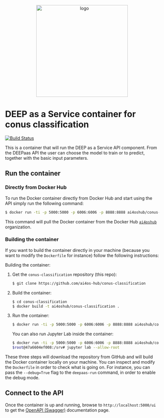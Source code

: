 <div align="center">
<img src="https://marketplace.deep-hybrid-datacloud.eu/images/logo-deep.png" alt="logo" width="300"/>
</div>

# DEEP as a Service container for conus classification

[![Build Status](https://jenkins.services.ai4os.eu/buildStatus/icon?job=AI4OS-hub/conus-classification/main)](https://jenkins.services.ai4os.eu/job/AI4OS-hub/job/conus-classification/job/main/)

This is a container that will run the DEEP as a Service API component. From the DEEPaas API the user can choose the model
 to train or to predict, together with the basic input parameters.


## Run the container

### Directly from Docker Hub

To run the Docker container directly from Docker Hub and start using the API
simply run the following command:

```bash
$ docker run -ti -p 5000:5000 -p 6006:6006 -p 8888:8888 ai4oshub/conus-classification
```

This command will pull the Docker container from the Docker Hub
[`ai4oshub`](https://hub.docker.com/u/ai4oshub/) organization.

### Building the container

If you want to build the container directly in your machine (because you want
to modify the `Dockerfile` for instance) follow the following instructions:

Building the container:

1. Get the `conus-classification` repository (this repo):

    ```bash
    $ git clone https://github.com/ai4os-hub/conus-classification
    ```

2. Build the container:

    ```bash
    $ cd conus-classification
    $ docker build -t ai4oshub/conus-classification .
    ```

3. Run the container:

    ```bash
    $ docker run -ti -p 5000:5000 -p 6006:6006 -p 8888:8888 ai4oshub/conus-classification
    ```
   
    You can also run Jupyter Lab inside the container:
   
    ```bash
    $ docker run -ti -p 5000:5000 -p 6006:6006 -p 8888:8888 ai4oshub/conus-classification /bin/bash
    $root@47a6604ef008:/srv# jupyter lab --allow-root
    ```

These three steps will download the repository from GitHub and will build the
Docker container locally on your machine. You can inspect and modify the
`Dockerfile` in order to check what is going on. For instance, you can pass the
`--debug=True` flag to the `deepaas-run` command, in order to enable the debug
mode.


## Connect to the API

Once the container is up and running, browse to `http://localhost:5000/ui` to get
the [OpenAPI (Swagger)](https://www.openapis.org/) documentation page.
